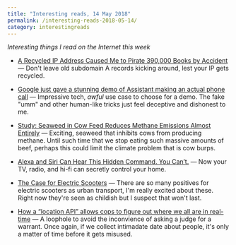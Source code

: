 ```yaml
---
title: "Interesting reads, 14 May 2018"
permalink: /interesting-reads-2018-05-14/
category: interestingreads
---
```


*Interesting things I read on the Internet this week*

<!--more-->

- [A Recycled IP Address Caused Me to Pirate 390,000 Books by Accident](https://nickjanetakis.com/blog/a-recycled-ip-address-caused-me-to-pirate-390000-books-by-accident) — Don't leave old subdomain A records kicking around, lest your IP gets recycled.

- [Google just gave a stunning demo of Assistant making an actual phone call](https://www.theverge.com/2018/5/8/17332070/google-assistant-makes-phone-call-demo-duplex-io-2018) — Impressive tech, *awful* use case to choose for a demo. The fake "umm" and other human-like tricks just feel deceptive and dishonest to me.

- [Study: Seaweed in Cow Feed Reduces Methane Emissions Almost Entirely](https://foodtank.com/news/2017/06/seaweed-reduce-cow-methane-emission/) — Exciting, seaweed that inhibits cows from producing methane. Until such time that we stop eating such massive amounts of beef, perhaps this could limit the climate problem that is cow burps.

- [Alexa and Siri Can Hear This Hidden Command. You Can’t.](https://mobile.nytimes.com/2018/05/10/technology/alexa-siri-hidden-command-audio-attacks.html) — Now your TV, radio, and hi-fi can secretly control your home.

- [The Case for Electric Scooters](https://m.calcalistech.com/article.aspx?guid=3737880) — There are so many positives for electric scooters as urban transport, I'm really excited about these. Right now they're seen as childish but I suspect that won't last.

- [How a “location API” allows cops to figure out where we all are in real-time](https://arstechnica.com/tech-policy/2018/05/senator-furious-at-polices-easy-ability-to-get-real-time-mobile-location-data/) — A loophole to avoid the inconvience of asking a judge for a warrant. Once again, if we collect intimadate date about people, it's only a matter of time before it gets misused.


